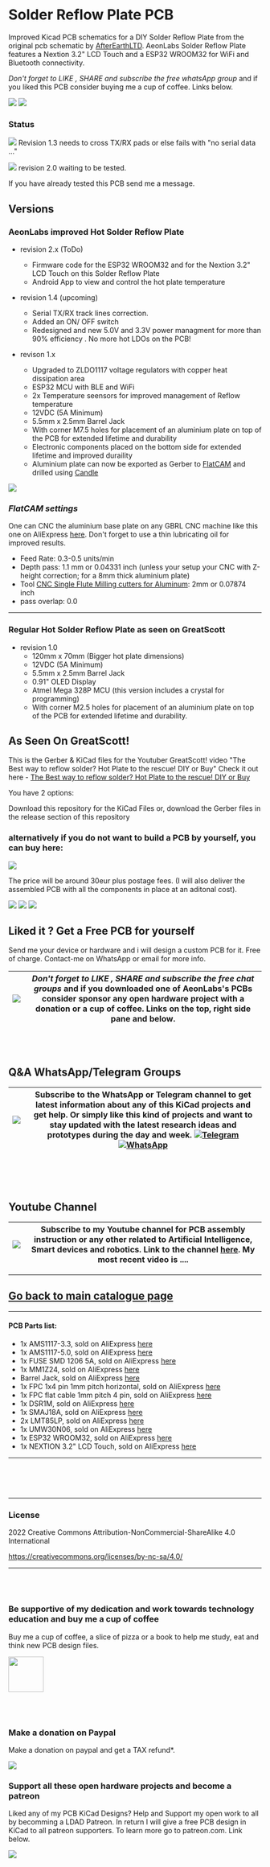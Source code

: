 # Solder Reflow Plate PCB
 Improved Kicad PCB schematics for a DIY Solder Reflow Plate from the original pcb schematic by [AfterEarthLTD](https://github.com/AfterEarthLTD/Solder-Reflow-Plate). AeonLabs Solder Reflow Plate features a Nextion 3.2" LCD Touch and a ESP32 WROOM32 for WiFi and Bluetooth connectivity. 

*Don't forget to LIKE , SHARE and subscribe the free whatsApp group* and if you liked this PCB consider buying me a cup of coffee. Links below.

![](https://views.whatilearened.today/views/github/aeonSolutions/AeonLabs_Solder_Reflow_Plate_PCB.svg)
![](https://img.shields.io/github/downloads/aeonSolutions/AeonLabs-Solder-Reflow-Plate-PCB/total?style=for-the-badge)

### Status
![](https://github.com/aeonSolutions/AeonLabs-Solder-Reflow-Plate-PCB/blob/main/Designs/working_green.png)  Revision 1.3 needs to cross TX/RX pads or else fails with "no serial data ..."

![](https://github.com/aeonSolutions/AeonLabs-Solder-Reflow-Plate-PCB/blob/main/Designs/working_yellow.png) revision 2.0 waiting to be tested.

If you have already tested this PCB send me a message.

## Versions
### AeonLabs improved Hot Solder Reflow Plate
- revision 2.x (ToDo)
  - Firmware code for the ESP32 WROOM32 and for the Nextion 3.2" LCD Touch on this Solder Reflow Plate
  - Android App to view and control the hot plate temperature

- revision 1.4 (upcoming)
  - Serial TX/RX track lines correction.
  - Added an ON/ OFF switch 
  - Redesigned and new 5.0V and 3.3V power managment for more than 90% efficiency . No more hot LDOs on the PCB! 
 
- revison 1.x
  - Upgraded to ZLDO1117 voltage regulators with copper heat dissipation area
  - ESP32 MCU with BLE and WiFi
  - 2x Temperature seensors for improved management of Reflow temperature
  - 12VDC (5A Minimum)
  - 5.5mm x 2.5mm Barrel Jack
  - With corner M7.5 holes for placement of an aluminium plate on top of the PCB for extended lifetime and durability
  - Electronic components placed on the bottom side for extended lifetime and improved duraility
  - Aluminium plate can now be exported as Gerber to [FlatCAM](http://flatcam.org) and drilled using [Candle](https://github.com/Denvi/Candle) 

[![](https://github.com/aeonSolutions/AeonLabs-Solder-Reflow-Plate-PCB/blob/main/Designs/youtube.png)](https://www.youtube.com/watch?v=1Q-IPH6u9Qg)

### *FlatCAM settings*
 
One can CNC the aluminium base plate on any GBRL CNC machine like this one on AliExpress [here](https://s.click.aliexpress.com/e/_AOOXQ7). Don't forget to use a thin lubricating oil for improved results. 
 
  - Feed Rate: 0.3-0.5 units/min
  - Depth pass: 1.1 mm or 0.04331 inch (unless your setup your CNC with Z-height correction; for a 8mm thick aluminium plate)
  - Tool [CNC Single Flute Milling cutters for Aluminum](https://www.aliexpress.com/item/1005004188243213.html?spm=a2g0o.cart.0.0.3cb23c00L4Ibog&mp=1): 2mm or 0.07874 inch
  - pass overlap: 0.0
  
 ________________________________________________________________________________________________________________

### Regular Hot Solder Reflow Plate as seen on GreatScott
- revision 1.0
  - 120mm x 70mm (Bigger hot plate dimensions)
  - 12VDC (5A Minimum)
  - 5.5mm x 2.5mm Barrel Jack
  - 0.91" OLED Display
  - Atmel Mega 328P MCU (this version includes a crystal for programming)
  - With corner M2.5 holes for placement of an aluminium plate on top of the PCB for extended lifetime and durability.
 

## As Seen On GreatScott! 
This is the Gerber & KiCad files for the Youtuber GreatScott! video "The Best way to reflow solder? Hot Plate to the rescue! DIY or Buy"
Check it out here - [The Best way to reflow solder? Hot Plate to the rescue! DIY or Buy](https://www.youtube.com/watch?v=QarizoUnRfk)


You have 2 options:

Download this repository for the KiCad Files or, download the Gerber files in the release section of this repository

### alternatively if you do not want to build a PCB by yourself, you can buy here:

[![](https://github.com/aeonSolutions/PCB-Prototyping-Catalogue/blob/main/tindie_sell.png)](https://www.tindie.com/stores/aeonlabs/)

The price will be around 30eur plus postage fees.
(I will also deliver the assembled PCB with all the components in place at an aditonal cost).

![](https://github.com/aeonSolutions/AeonLabs-Solder-Reflow-Plate-PCB/blob/main/Designs/concept.jpg)
![](https://github.com/aeonSolutions/AeonLabs-Solder-Reflow-Plate-PCB/blob/main/Designs/pcb_front.png)
![](https://github.com/aeonSolutions/AeonLabs-Solder-Reflow-Plate-PCB/blob/main/Designs/pcb_back.png)

## Liked it ? Get a Free PCB for yourself
Send me your device or hardware and i will design a custom PCB for it. Free of charge. Contact-me on WhatsApp or email for more info. 

| ![](https://github.com/aeonSolutions/PCB-Prototyping-Catalogue/blob/main/likeShareComment.jpg) | *Don't forget to **LIKE** , **SHARE** and **subscribe** the free chat groups* and if you downloaded one of AeonLabs's PCBs consider sponsor  any open hardware project with a donation or a cup of coffee. Links on the top, right side pane and below. |
|-------------|------|

<br />
<br />

## Q&A WhatsApp/Telegram Groups
| ![](https://github.com/aeonSolutions/PCB-Prototyping-Catalogue/blob/main/whatsAppTelegram.png) | Subscribe to the WhatsApp or Telegram channel to get latest information about any of this KiCad projects and get help. Or simply like this kind of projects and want to stay updated with the latest research ideas and prototypes during the day and week. [![Telegram](https://img.shields.io/badge/join-telegram-blue.svg?style=for-the-badge)](https://t.me/+W4rVVa0_VLEzYmI0) [![WhatsApp](https://img.shields.io/badge/join-whatsapp-green.svg?style=for-the-badge)](https://chat.whatsapp.com/FkNC7u83kuy2QRA5sqjBVg) |
|-------------|------|


<br />
<br />
<br />

## Youtube Channel
| ![](https://github.com/aeonSolutions/PCB-Prototyping-Catalogue/blob/main/youtube.png) | Subscribe to my Youtube channel for PCB assembly instruction or any other related to Artificial Intelligence, Smart devices and robotics. Link to the channel [here](https://www.youtube.com/channel/UCAewCBpMRPGCyFc1ET5CHJw). My most recent video is .... |
|-------------|------|


________________________________________________________________________________________________________________
## [Go back to main catalogue page](https://github.com/aeonSolutions/PCB-Prototyping-Catalogue)
________________________________________________________________________________________________________________



#### PCB Parts list:
- 1x AMS1117-3.3, sold on AliExpress [here](https://s.click.aliexpress.com/e/_AOIVLN)
- 1x AMS1117-5.0, sold on AliExpress [here](https://s.click.aliexpress.com/e/_AOIVLN)
- 1x FUSE SMD 1206 5A, sold on AliExpress [here](https://s.click.aliexpress.com/e/_A8yVgJ)
- 1x MM1Z24, sold on AliExpress [here](https://www.aliexpress.com/item/1005003538876461.html?spm=a2g0o.order_list.0.0.2bb91802tqEyK1)
- Barrel Jack, sold on AliExpress [here](https://s.click.aliexpress.com/e/_As3F2L)
- 1x FPC 1x4 pin 1mm pitch horizontal, sold on AliExpress [here](https://s.click.aliexpress.com/e/_ASMTDp)
- 1x FPC flat cable 1mm pitch 4 pin, sold on AliExpress [here](https://s.click.aliexpress.com/e/_9js0C7)
- 1x DSR1M, sold on AliExpress [here](https://s.click.aliexpress.com/e/_9JQobh)
- 1x SMAJ18A, sold on AliExpress [here](https://s.click.aliexpress.com/e/_9zW0DN)
- 2x LMT85LP, sold on AliExpress [here](https://www.aliexpress.com/item/1005003755656556.html?spm=a2g0o.order_list.0.0.42ba1802MVKTRu)
- 1x UMW30N06, sold on AliExpress [here](https://www.aliexpress.com/item/4000687585069.html?spm=a2g0o.order_list.0.0.2bb91802tqEyK1)
- 1x ESP32 WROOM32, sold on AliExpress [here](https://www.aliexpress.com/item/32912371635.html?spm=a2g0o.productlist.0.0.1c737b00qtI6F1&algo_pvid=2b9d3923-cad6-4894-abba-bcbe1659aab6&algo_exp_id=2b9d3923-cad6-4894-abba-bcbe1659aab6-0&pdp_ext_f=%7B"sku_id"%3A"65986896288"%7D&pdp_npi=2%40dis%21EUR%21%212.27%21%21%21%21%21%400bb0622916528901078995704e092a%2165986896288%21sea)
- 1x NEXTION 3.2" LCD Touch, sold on AliExpress [here](https://www.aliexpress.com/item/32678581956.html?spm=a2g0o.productlist.0.0.16f46e8cmt3XbA&algo_pvid=657314cc-0888-4621-8795-71fcd735d410&algo_exp_id=657314cc-0888-4621-8795-71fcd735d410-2&pdp_ext_f=%7B%22sku_id%22%3A%2210000003437337029%22%7D&pdp_npi=2%40dis%21EUR%21%2126.15%21%21%21%21%21%40210318b916528902149054769e34ce%2110000003437337029%21sea)

______________________________________________________________________________________________________________________________

<br />
<br />
<br />

______________________________________________________________________________________________________________________________
### License
2022 Creative Commons Attribution-NonCommercial-ShareAlike 4.0 International

https://creativecommons.org/licenses/by-nc-sa/4.0/

______________________________________________________________________________________________________________________________

<br />
<br />

### Be supportive of my dedication and work towards technology education and buy me a cup of coffee
Buy me a cup of coffee, a slice of pizza or a book to help me study, eat and think new PCB design files.

[<img src="https://cdn.buymeacoffee.com/buttons/v2/default-yellow.png" data-canonical-src="https://cdn.buymeacoffee.com/buttons/v2/default-yellow.png" height="70" />](https://www.buymeacoffee.com/migueltomas)

<br />
<br />

### Make a donation on Paypal
Make a donation on paypal and get a TAX refund*.

[![](https://github.com/aeonSolutions/PCB-Prototyping-Catalogue/blob/main/paypal_small.png)](http://paypal.me/mtpsilva)


### Support all these open hardware projects and become a patreon  
Liked any of my PCB KiCad Designs? Help and Support my open work to all by becomming a LDAD Patreon.
In return I will give a free PCB design in KiCad to all patreon supporters. To learn more go to patreon.com. Link below.

[![](https://github.com/aeonSolutions/PCB-Prototyping-Catalogue/blob/main/patreon_small.png)](https://www.patreon.com/ldad)

